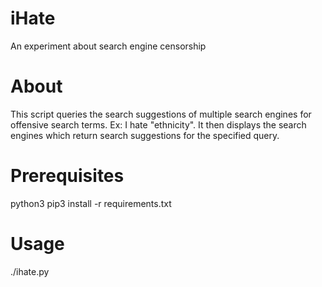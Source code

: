 iHate
=====
An experiment about search engine censorship

About
=====
This script queries the search suggestions of multiple search engines
for offensive search terms. Ex: I hate "ethnicity". It then displays
the search engines which return search suggestions for the specified
query.

Prerequisites
=============
python3
pip3 install -r requirements.txt

Usage
======
./ihate.py
